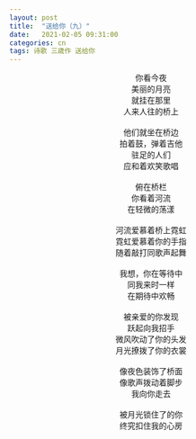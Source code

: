 ```yaml
---
layout: post
title:  "送给你（九）"
date:   2021-02-05 09:31:00
categories: cn
tags: 诗歌 三歳作 送给你
---
```


<center>
你看今夜<br>
美丽的月亮<br>
就挂在那里<br>
人来人往的桥上<br>
<br>
他们就坐在桥边<br>
拍着鼓，弹着吉他<br>
驻足的人们<br>
应和着欢笑歌唱<br>
<br>
俯在桥栏<br>
你看着河流<br>
在轻微的荡漾<br>
<br>
河流爱慕着桥上霓虹<br>
霓虹爱慕着你的手指<br>
随着敲打同歌声起舞<br>
<br>
我想，你在等待中<br>
同我来时一样<br>
在期待中欢畅<br>
<br>
被亲爱的你发现<br>
跃起向我招手<br>
微风吹动了你的头发<br>
月光撩拨了你的衣裳<br>
<br>
像夜色装饰了桥面<br>
像歌声拨动着脚步<br>
我向你走去<br>
<br>
被月光锁住了的你<br>
终究扣住我的心房<br>
</center>

